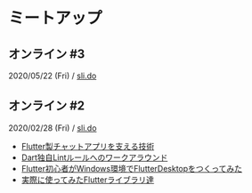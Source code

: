 # ミートアップ

## オンライン #3
2020/05/22 (Fri) / [sli.do](https://app.sli.do/event/8xodjmjf)

<youtube video-id="UJyE1Bd5Y2o" />

## オンライン #2
2020/02/28 (Fri) / [sli.do](https://app.sli.do/event/woe08zjl)

- [Flutter製チャットアプリを支える技術](https://speakerdeck.com/yasi/technologies-that-support-a-flutter-chat-application)
- [Dart独自Lintルールへのワークアラウンド](https://speakerdeck.com/tomocy/work-around-dart-custom-lint-rule)
- [Flutter初心者がWindows環境でFlutterDesktopをつくってみた](https://speakerdeck.com/tkoshi000/flutterchu-xin-zhe-gawindowshuan-jing-deflutterdesktopwotukututemita)
- [実際に使ってみたFlutterライブラリ達](https://drive.google.com/file/d/105t4Llif_w8PnO00g6eU6LPAFuB6KYap/view)
